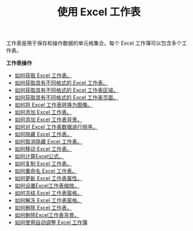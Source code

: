 ﻿---
title: 使用 Excel 工作表
second_title: Aspose.Cells Cloud Documen
linktitle: 工作表
type: docs
url: /zh/worksheets/
aliases: [/working-with-worksheets/]
keywords: Working with worksheet on an Excel workbook
description: Aspose.Cells Cloud REST API 支持在 Excel 工作簿上使用工作表。SDK 支持多种开发语言，包括 Android、C#、Go、Java、NodeJS、Perl、PHP、Python、Ruby 和 Swift。
weight: 100
kwords: Excel、Office 云、REST API、电子表格、PDF、CSV、Json、Markdown、使用 Excel 工作表。
---
工作表是用于保存和操作数据的单元格集合。每个 Excel 工作簿可以包含多个工作表。

**工作表操作**

- [如何获取 Excel 工作表。](/cells/zh/worksheets/get-all/)
- [如何获取具有不同格式的 Excel 工作表。](/cells/zh/worksheets/get/)
- [如何获取具有不同格式的 Excel 工作表区域。](/cells/zh/worksheets/area-to-different-formats/)
- [如何获取具有不同格式的 Excel 工作表页面。](/cells/zh/get-worksheet-for-page-index/)
- [如何将 Excel 工作表转换为图像。](/cells/zh/worksheets/to-image/)
- [如何添加 Excel 工作表。](/cells/zh/worksheets/add/)
- [如何添加 Excel 工作表背景。](/cells/zh/worksheets/background/add/)
- [如何对 Excel 工作表数据进行排序。](/cells/zh/worksheets/sort-data/)
- [如何隐藏 Excel 工作表。](/cells/zh/worksheets/hide/)
- [如何取消隐藏 Excel 工作表。](/cells/zh/worksheets/unhide/)
- [如何移动 Excel 工作表。](/cells/zh/worksheets/move/)
- [如何计算Excel公式。](/cells/zh/worksheets/calculate-formula/)
- [如何复制 Excel 工作表。](/cells/zh/worksheets/copy/)
- [如何重命名 Excel 工作表。](/cells/zh/worksheets/rename/)
- [如何更新 Excel 工作表属性。](/cells/zh/worksheets/update-properties/)
- [如何设置Excel工作表缩放。](/cells/zh/worksheets/zoom/)
- [如何冻结 Excel 工作表窗格。](/cells/zh/worksheets/freeze-panes/)
- [如何解冻 Excel 工作表窗格。](/cells/zh/worksheets/unfreeze-panes/)
- [如何删除 Excel 工作表。](/cells/zh/worksheets/delete/)
- [如何删除Excel工作表背景。](/cells/zh/worksheets/background/delete/)
- [如何使用自动调整 Excel 工作簿](/cells/zh/worksheets/autofit/)
